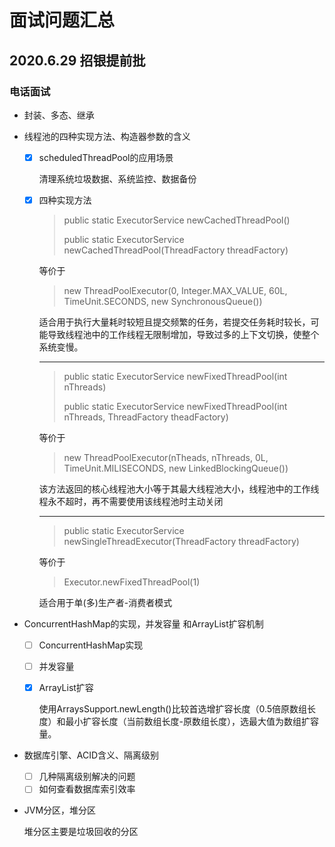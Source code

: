 # 面试问题汇总

## 2020.6.29 招银提前批

### 电话面试

* 封装、多态、继承

* 线程池的四种实现方法、构造器参数的含义

  - [x] scheduledThreadPool的应用场景

    清理系统垃圾数据、系统监控、数据备份

  - [x] 四种实现方法

    > public static ExecutorService newCachedThreadPool()
    >
    > public static ExecutorService newCachedThreadPool(ThreadFactory threadFactory)

      等价于

    > new ThreadPoolExecutor(0, Integer.MAX_VALUE, 60L, TimeUnit.SECONDS, new SynchronousQueue<Runnable>())

    适合用于执行大量耗时较短且提交频繁的任务，若提交任务耗时较长，可能导致线程池中的工作线程无限制增加，导致过多的上下文切换，使整个系统变慢。
    
    -----
    
    > public static ExecutorService newFixedThreadPool(int nThreads)
    >
    > public static ExecutorService newFixedThreadPool(int nThreads, ThreadFactory theadFactory)
    
    等价于
    
    > new ThreadPoolExecutor(nTheads, nThreads, 0L, TimeUnit.MILISECONDS, new LinkedBlockingQueue<Runnable>())
    
    该方法返回的核心线程池大小等于其最大线程池大小，线程池中的工作线程永不超时，再不需要使用该线程池时主动关闭
    
    ---
    
    > public static ExecutorService newSingleThreadExecutor(ThreadFactory threadFactory)
    
    等价于
    
    > Executor.newFixedThreadPool(1)
    
    适合用于单(多)生产者-消费者模式

* ConcurrentHashMap的实现，并发容量 和ArrayList扩容机制

  - [ ] ConcurrentHashMap实现

  - [ ] 并发容量

  - [x] ArrayList扩容

    使用ArraysSupport.newLength()比较首选增扩容长度（0.5倍原数组长度）和最小扩容长度（当前数组长度-原数组长度），选最大值为数组扩容量。

* 数据库引擎、ACID含义、隔离级别

  - [ ] 几种隔离级别解决的问题
  - [ ] 如何查看数据库索引效率

* JVM分区，堆分区

  堆分区主要是垃圾回收的分区